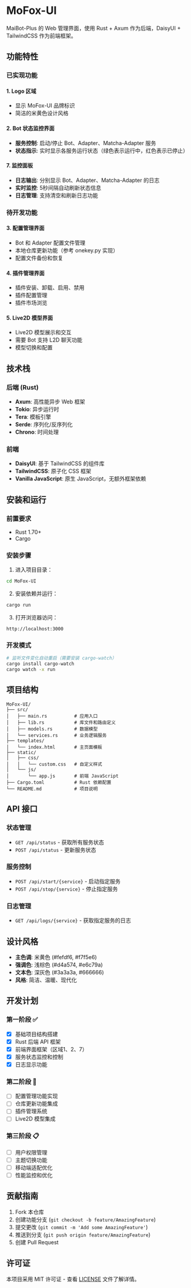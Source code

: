 # MoFox-UI

MaiBot-Plus 的 Web 管理界面，使用 Rust + Axum 作为后端，DaisyUI + TailwindCSS 作为前端框架。

## 功能特性

### 已实现功能

#### 1. Logo 区域
- 显示 MoFox-UI 品牌标识
- 简洁的米黄色设计风格

#### 2. Bot 状态监控界面
- **服务控制**: 启动/停止 Bot、Adapter、Matcha-Adapter 服务
- **状态指示**: 实时显示各服务运行状态（绿色表示运行中，红色表示已停止）

#### 7. 监控面板
- **日志输出**: 分别显示 Bot、Adapter、Matcha-Adapter 的日志
- **实时监控**: 5秒间隔自动刷新状态信息
- **日志管理**: 支持清空和刷新日志功能

### 待开发功能

#### 3. 配置管理界面
- Bot 和 Adapter 配置文件管理
- 本地仓库更新功能（参考 onekey.py 实现）
- 配置文件备份和恢复

#### 4. 插件管理界面
- 插件安装、卸载、启用、禁用
- 插件配置管理
- 插件市场浏览

#### 5. Live2D 模型界面
- Live2D 模型展示和交互
- 需要 Bot 支持 L2D 聊天功能
- 模型切换和配置

## 技术栈

### 后端 (Rust)
- **Axum**: 高性能异步 Web 框架
- **Tokio**: 异步运行时
- **Tera**: 模板引擎
- **Serde**: 序列化/反序列化
- **Chrono**: 时间处理

### 前端
- **DaisyUI**: 基于 TailwindCSS 的组件库
- **TailwindCSS**: 原子化 CSS 框架
- **Vanilla JavaScript**: 原生 JavaScript，无额外框架依赖

## 安装和运行

### 前置要求
- Rust 1.70+
- Cargo

### 安装步骤

1. 进入项目目录：
```bash
cd MoFox-UI
```

2. 安装依赖并运行：
```bash
cargo run
```

3. 打开浏览器访问：
```
http://localhost:3000
```

### 开发模式

```bash
# 监听文件变化自动重启（需要安装 cargo-watch）
cargo install cargo-watch
cargo watch -x run
```

## 项目结构

```
MoFox-UI/
├── src/
│   ├── main.rs          # 应用入口
│   ├── lib.rs           # 库文件和路由定义
│   ├── models.rs        # 数据模型
│   └── services.rs      # 业务逻辑服务
├── templates/
│   └── index.html       # 主页面模板
├── static/
│   ├── css/
│   │   └── custom.css   # 自定义样式
│   └── js/
│       └── app.js       # 前端 JavaScript
├── Cargo.toml           # Rust 依赖配置
└── README.md            # 项目说明
```

## API 接口

### 状态管理
- `GET /api/status` - 获取所有服务状态
- `POST /api/status` - 更新服务状态

### 服务控制
- `POST /api/start/{service}` - 启动指定服务
- `POST /api/stop/{service}` - 停止指定服务

### 日志管理
- `GET /api/logs/{service}` - 获取指定服务的日志

## 设计风格

- **主色调**: 米黄色 (#fefdf6, #f7f5e6)
- **强调色**: 浅棕色 (#d4a574, #e6c79a)
- **文本色**: 深灰色 (#3a3a3a, #666666)
- **风格**: 简洁、温暖、现代化

## 开发计划

### 第一阶段 ✅
- [x] 基础项目结构搭建
- [x] Rust 后端 API 框架
- [x] 前端界面框架（区域1、2、7）
- [x] 服务状态监控和控制
- [x] 日志显示功能

### 第二阶段 🚧
- [ ] 配置管理功能实现
- [ ] 仓库更新功能集成
- [ ] 插件管理系统
- [ ] Live2D 模型集成

### 第三阶段 📋
- [ ] 用户权限管理
- [ ] 主题切换功能
- [ ] 移动端适配优化
- [ ] 性能监控和优化

## 贡献指南

1. Fork 本仓库
2. 创建功能分支 (`git checkout -b feature/AmazingFeature`)
3. 提交更改 (`git commit -m 'Add some AmazingFeature'`)
4. 推送到分支 (`git push origin feature/AmazingFeature`)
5. 创建 Pull Request

## 许可证

本项目采用 MIT 许可证 - 查看 [LICENSE](LICENSE) 文件了解详情。